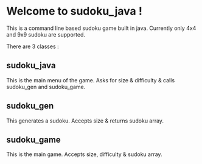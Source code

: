 # Welcome to sudoku_java !

This is a command line based sudoku game built in java. Currently only 4x4 and 9x9 sudoku are supported.

There are 3 classes :

## sudoku_java 
This is the main menu of the game. Asks for size & difficulty & calls sudoku_gen and sudoku_game.

## sudoku_gen
This generates a sudoku. Accepts size & returns sudoku array.

## sudoku_game
This is the main game. Accepts size, difficulty & sudoku array.

